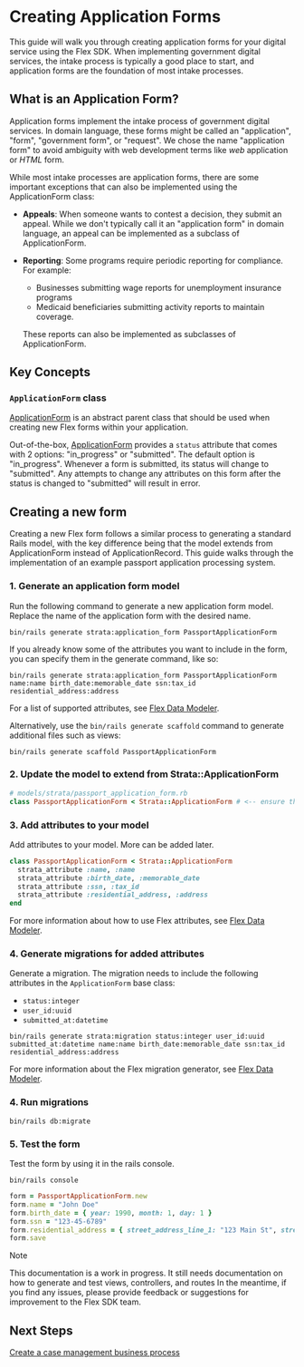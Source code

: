 # Creating Application Forms

This guide will walk you through creating application forms for your digital service using the Flex SDK. When implementing government digital services, the intake process is typically a good place to start, and application forms are the foundation of most intake processes.

## What is an Application Form?

Application forms implement the intake process of government digital services. In domain language, these forms might be called an "application", "form", "government form", or "request". We chose the name "application form" to avoid ambiguity with web development terms like _web_ application or _HTML_ form.

While most intake processes are application forms, there are some important exceptions that can also be implemented using the ApplicationForm class:

- **Appeals**: When someone wants to contest a decision, they submit an appeal. While we don't typically call it an "application form" in domain language, an appeal can be implemented as a subclass of ApplicationForm.
- **Reporting**: Some programs require periodic reporting for compliance. For example:
  - Businesses submitting wage reports for unemployment insurance programs
  - Medicaid beneficiaries submitting activity reports to maintain coverage.
  
  These reports can also be implemented as subclasses of ApplicationForm.

## Key Concepts

### `ApplicationForm` class

[ApplicationForm](./app/models/flex/application_form.rb) is an abstract parent class that should be used when creating new Flex forms within your application.

Out-of-the-box, [ApplicationForm](./app/models/flex/application_form.rb) provides a `status` attribute that comes with 2 options: "in_progress" or "submitted". The default option is "in_progress". Whenever a form is submitted, its status will change to "submitted". Any attempts to change any attributes on this form after the status is changed to "submitted" will result in error.

## Creating a new form

Creating a new Flex form follows a similar process to generating a standard Rails model, with the key difference being that the model extends from ApplicationForm instead of ApplicationRecord. This guide walks through the implementation of an example passport application processing system.

### 1. Generate an application form model

Run the following command to generate a new application form model. Replace the name of the application form with the desired name.

```shell
bin/rails generate strata:application_form PassportApplicationForm
```

If you already know some of the attributes you want to include in the form, you can specify them in the generate command, like so:

```shell
bin/rails generate strata:application_form PassportApplicationForm name:name birth_date:memorable_date ssn:tax_id residential_address:address
```

For a list of supported attributes, see [Flex Data Modeler](/docs/flex-data-modeler.md).

Alternatively, use the `bin/rails generate scaffold` command to generate additional files such as views:

```shell
bin/rails generate scaffold PassportApplicationForm
```

### 2. Update the model to extend from Strata::ApplicationForm

```ruby
# models/strata/passport_application_form.rb
class PassportApplicationForm < Strata::ApplicationForm # <-- ensure that you're extending from Strata::ApplicationForm, not ApplicationRecord
```

### 3. Add attributes to your model

Add attributes to your model. More can be added later.

```ruby
class PassportApplicationForm < Strata::ApplicationForm
  strata_attribute :name, :name
  strata_attribute :birth_date, :memorable_date
  strata_attribute :ssn, :tax_id
  strata_attribute :residential_address, :address
end
```

For more information about how to use Flex attributes, see [Flex Data Modeler](/docs/flex-data-modeler.md).

### 4. Generate migrations for added attributes

Generate a migration. The migration needs to include the following attributes in the `ApplicationForm` base class:

- `status:integer`
- `user_id:uuid`
- `submitted_at:datetime`

```shell
bin/rails generate strata:migration status:integer user_id:uuid submitted_at:datetime name:name birth_date:memorable_date ssn:tax_id residential_address:address
```

For more information about the Flex migration generator, see [Flex Data Modeler](/docs/flex-data-modeler.md).

### 4. Run migrations

```shell
bin/rails db:migrate
```

### 5. Test the form

Test the form by using it in the rails console.

```shell
bin/rails console
```

```ruby
form = PassportApplicationForm.new
form.name = "John Doe"
form.birth_date = { year: 1990, month: 1, day: 1 }
form.ssn = "123-45-6789"
form.residential_address = { street_address_line_1: "123 Main St", street_address_line_2: "Apt 4B", city: "Anytown", state: "CA", zip: "12345" }
form.save
```

> [!NOTE]  
> This documentation is a work in progress. It still needs documentation on how to generate and test views, controllers, and routes
> In the meantime, if you find any issues, please provide feedback or suggestions for improvement to the Flex SDK team.

## Next Steps

[Create a case management business process](./docs/case-management-business-process.md)
